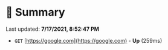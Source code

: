# 📖 Summary
Last updated: **7/17/2021, 8:52:47 PM**

- `GET` [https://google.com](https://google.com) - **Up** (259ms)
